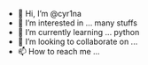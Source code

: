 - 👋 Hi, I’m @cyr1na
- 👀 I’m interested in ... many stuffs
- 🌱 I’m currently learning ... python
- 💞️ I’m looking to collaborate on ...
- 📫 How to reach me ...

<!---
cyr1na/cyr1na is a ✨ special ✨ repository because its `README.md` (this file) appears on your GitHub profile.
You can click the Preview link to take a look at your changes.
--->
